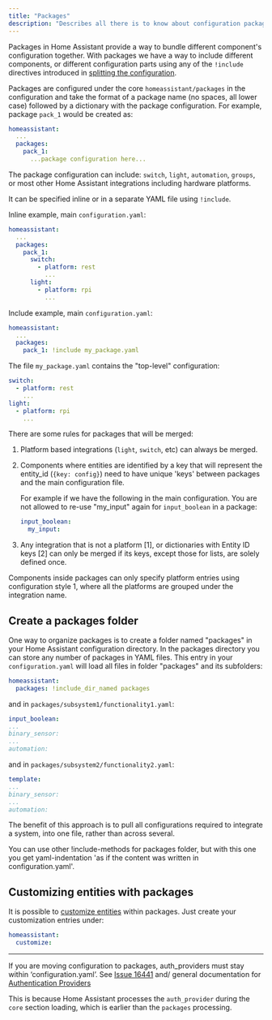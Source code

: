 ```yaml
---
title: "Packages"
description: "Describes all there is to know about configuration packages in Home Assistant."
---
```


Packages in Home Assistant provide a way to bundle different component's configuration together. With packages we have a way to include different components, or different configuration parts using any of the `!include` directives introduced in [splitting the configuration](/docs/configuration/splitting_configuration).

Packages are configured under the core `homeassistant/packages` in the configuration and take the format of a package name (no spaces, all lower case) followed by a dictionary with the package configuration. For example, package `pack_1` would be created as:

```yaml
homeassistant:
  ...
  packages: 
    pack_1:
      ...package configuration here...
```

The package configuration can include: `switch`, `light`, `automation`, `groups`, or most other Home Assistant integrations including hardware platforms.

It can be specified inline or in a separate YAML file using `!include`.

Inline example, main `configuration.yaml`:

```yaml
homeassistant:
  ...
  packages: 
    pack_1:
      switch:
        - platform: rest
          ...
      light:
        - platform: rpi
          ...
```

Include example, main `configuration.yaml`:

```yaml
homeassistant:
  ...
  packages: 
    pack_1: !include my_package.yaml
```

The file `my_package.yaml` contains the "top-level" configuration:

```yaml
switch:
  - platform: rest
    ...
light:
  - platform: rpi
    ...
```

There are some rules for packages that will be merged:

1. Platform based integrations (`light`, `switch`, etc) can always be merged.
2. Components where entities are identified by a key that will represent the entity_id (`{key: config}`) need to have unique 'keys' between packages and the main configuration file.

    For example if we have the following in the main configuration. You are not allowed to re-use "my_input" again for `input_boolean` in a package:

    ```yaml
    input_boolean:
      my_input:
    ```

3. Any integration that is not a platform [1], or dictionaries with Entity ID keys [2] can only be merged if its keys, except those for lists, are solely defined once.

<div class='note tip'>
Components inside packages can only specify platform entries using configuration style 1, where all the platforms are grouped under the integration name.
</div>

## Create a packages folder

One way to organize packages is to create a folder named "packages" in your Home Assistant configuration directory. In the packages directory you can store any number of packages in YAML files. This entry in your `configuration.yaml` will load all files in folder "packages" and its subfolders:

```yaml
homeassistant:
  packages: !include_dir_named packages
```

and in `packages/subsystem1/functionality1.yaml`:

```yaml
input_boolean:
...
binary_sensor:
...
automation:
```

and in `packages/subsystem2/functionality2.yaml`:

```yaml
template:
...
binary_sensor:
...
automation:
```

The benefit of this approach is to pull all configurations required to integrate a system, into one file, rather than across several.

You can use other !include-methods for packages folder, but with this one you get yaml-indentation 'as if the content was written in configuration.yaml'.


## Customizing entities with packages

It is possible to [customize entities](/docs/configuration/customizing-devices/) within packages. Just create your customization entries under:

```yaml
homeassistant:
  customize:
```


---

<div class='note warning'>

If you are moving configuration to packages, auth_providers must stay within ‘configuration.yaml’. See [Issue 16441](https://github.com/home-assistant/core/issues/16441) and/ general documentation for [Authentication Providers](https://www.home-assistant.io/docs/authentication/providers/#configuring-auth-providers)
  
This is because Home Assistant processes the `auth_provider` during the `core` section loading, which is earlier than the `packages` processing.

</div>
